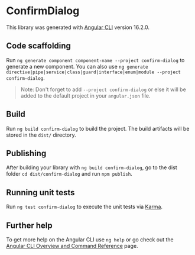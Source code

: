 # ConfirmDialog

This library was generated with [Angular CLI](https://github.com/angular/angular-cli) version 16.2.0.

## Code scaffolding

Run `ng generate component component-name --project confirm-dialog` to generate a new component. You can also use `ng generate directive|pipe|service|class|guard|interface|enum|module --project confirm-dialog`.
> Note: Don't forget to add `--project confirm-dialog` or else it will be added to the default project in your `angular.json` file. 

## Build

Run `ng build confirm-dialog` to build the project. The build artifacts will be stored in the `dist/` directory.

## Publishing

After building your library with `ng build confirm-dialog`, go to the dist folder `cd dist/confirm-dialog` and run `npm publish`.

## Running unit tests

Run `ng test confirm-dialog` to execute the unit tests via [Karma](https://karma-runner.github.io).

## Further help

To get more help on the Angular CLI use `ng help` or go check out the [Angular CLI Overview and Command Reference](https://angular.io/cli) page.
